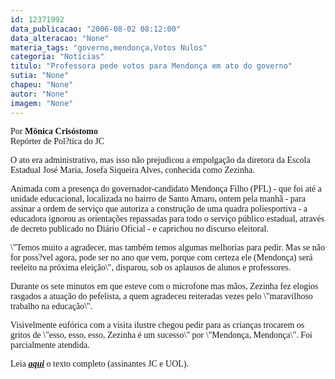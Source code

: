 ```yaml
---
id: 12371992
data_publicacao: "2006-08-02 08:12:00"
data_alteracao: "None"
materia_tags: "governo,mendonça,Votos Nulos"
categoria: "Notícias"
titulo: "Professora pede votos para Mendonça em ato do governo"
sutia: "None"
chapeu: "None"
autor: "None"
imagem: "None"
---
```

<p><P><FONT face=Verdana>Por <STRONG>Mônica Crisóstomo</STRONG><BR>Repórter de Pol?tica do JC</FONT></P></p>
<p><P><FONT face=Verdana>O ato era administrativo, mas isso não prejudicou a empolgação da diretora da Escola Estadual José Maria, Josefa Siqueira Alves, conhecida como </FONT><FONT face=Verdana>Zezinha.</FONT></P></p>
<p><P><FONT face=Verdana>Animada com a presença do governador-candidato Mendonça Filho (PFL) - que foi até a unidade educacional, localizada no bairro de Santo </FONT><FONT face=Verdana>Amaro, ontem pela manhã - para assinar a ordem de serviço que autoriza a construção de uma quadra poliesportiva - a educadora ignorou as </FONT><FONT face=Verdana>orientações repassadas para todo o serviço público estadual, através de decreto publicado no Diário Oficial - e caprichou no discurso eleitoral.</FONT></P></p>
<p><P><FONT face=Verdana>\"Temos muito a agradecer, mas também temos algumas melhorias para pedir. Mas se não for poss?vel agora, pode ser no ano que vem, porque com certeza ele (Mendonça) será reeleito na próxima eleição\", disparou, sob os aplausos de alunos e professores.</FONT></P></p>
<p><P><FONT face=Verdana>Durante os sete minutos em que esteve com o microfone mas mãos, Zezinha fez elogios rasgados a atuação do pefelista, a quem agradeceu reiteradas vezes pelo \"maravilhoso trabalho na educação\".</FONT></P></p>
<p><P><FONT face=Verdana>Visivelmente eufórica com a visita ilustre chegou pedir para as crianças trocarem os gritos de \"esso, esso, esso, Zezinha é um sucesso\" por \"Mendonça, Mendonça\". Foi parcialmente atendida.</FONT></P></p>
<p><P><FONT face=Verdana>Leia <STRONG><EM><A href=\"https://www.jc.com.br/\" target=_blank>aqui</A></EM></STRONG> o texto completo (assinantes JC e UOL).</FONT></P> </p>
